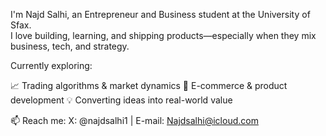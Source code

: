 I'm Najd Salhi,
an Entrepreneur and Business student at the University of Sfax.  
I love building, learning, and shipping products—especially when they mix business, tech, and strategy.

Currently exploring:

📈 Trading algorithms & market dynamics
🚀 E-commerce & product development
💡 Converting ideas into real-world value


📫 Reach me: X: @najdsalhi1 | E-mail: Najdsalhi@icloud.com
